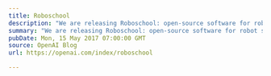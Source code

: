```yaml
---
title: Roboschool
description: "We are releasing Roboschool: open-source software for robot simulation, integrated with OpenAI Gym."
summary: "We are releasing Roboschool: open-source software for robot simulation, integrated with OpenAI Gym."
pubDate: Mon, 15 May 2017 07:00:00 GMT
source: OpenAI Blog
url: https://openai.com/index/roboschool

---
```



